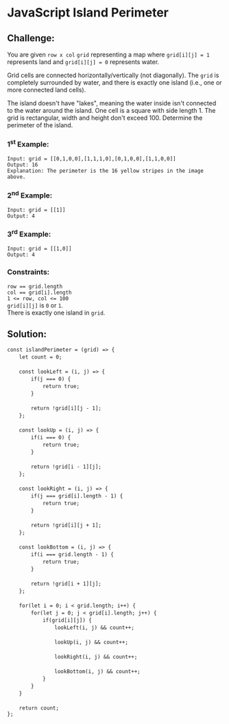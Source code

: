 # JavaScript Island Perimeter

## Challenge:

You are given `row x col` `grid` representing a map where `grid[i][j] = 1` represents land and `grid[i][j] = 0` represents water.

Grid cells are connected horizontally/vertically (not diagonally). The `grid` is completely surrounded by water, and there is exactly one island (i.e., one or more connected land cells).

The island doesn't have "lakes", meaning the water inside isn't connected to the water around the island. One cell is a square with side length 1. The grid is rectangular, width and height don't exceed 100. Determine the perimeter of the island.

### 1<sup>st</sup> Example:

`Input: grid = [[0,1,0,0],[1,1,1,0],[0,1,0,0],[1,1,0,0]]`
<br/>
`Output: 16`
<br/>
`Explanation: The perimeter is the 16 yellow stripes in the image above.`

### 2<sup>nd</sup> Example:

`Input: grid = [[1]]`
<br/>
`Output: 4`

### 3<sup>rd</sup> Example:

`Input: grid = [[1,0]]`
<br/>
`Output: 4`

### Constraints:

`row == grid.length`
<br/>
`col == grid[i].length`
<br/>
`1 <= row, col <= 100`
<br/>
`grid[i][j]` is `0` or `1`.
<br/>
There is exactly one island in `grid`.

## Solution:

`const islandPerimeter = (grid) => {`
<br/>
&nbsp;&nbsp;&nbsp;&nbsp;&nbsp;&nbsp;&nbsp;`let count = 0;`
<br/>
<br/>
&nbsp;&nbsp;&nbsp;&nbsp;&nbsp;&nbsp;&nbsp;`const lookLeft = (i, j) => {`
<br/>
&nbsp;&nbsp;&nbsp;&nbsp;&nbsp;&nbsp;&nbsp;&nbsp;&nbsp;&nbsp;&nbsp;&nbsp;&nbsp;&nbsp;`if(j === 0) {`
<br/>
&nbsp;&nbsp;&nbsp;&nbsp;&nbsp;&nbsp;&nbsp;&nbsp;&nbsp;&nbsp;&nbsp;&nbsp;&nbsp;&nbsp;&nbsp;&nbsp;&nbsp;&nbsp;&nbsp;&nbsp;&nbsp;`return true;`
<br/>
&nbsp;&nbsp;&nbsp;&nbsp;&nbsp;&nbsp;&nbsp;&nbsp;&nbsp;&nbsp;&nbsp;&nbsp;&nbsp;&nbsp;`}`
<br/>
<br/>
&nbsp;&nbsp;&nbsp;&nbsp;&nbsp;&nbsp;&nbsp;&nbsp;&nbsp;&nbsp;&nbsp;&nbsp;&nbsp;&nbsp;`return !grid[i][j - 1];`
<br/>
&nbsp;&nbsp;&nbsp;&nbsp;&nbsp;&nbsp;&nbsp;`};`
<br/>
<br/>
&nbsp;&nbsp;&nbsp;&nbsp;&nbsp;&nbsp;&nbsp;`const lookUp = (i, j) => {`
<br/>
&nbsp;&nbsp;&nbsp;&nbsp;&nbsp;&nbsp;&nbsp;&nbsp;&nbsp;&nbsp;&nbsp;&nbsp;&nbsp;&nbsp;`if(i === 0) {`
<br/>
&nbsp;&nbsp;&nbsp;&nbsp;&nbsp;&nbsp;&nbsp;&nbsp;&nbsp;&nbsp;&nbsp;&nbsp;&nbsp;&nbsp;&nbsp;&nbsp;&nbsp;&nbsp;&nbsp;&nbsp;&nbsp;`return true;`
<br/>
&nbsp;&nbsp;&nbsp;&nbsp;&nbsp;&nbsp;&nbsp;&nbsp;&nbsp;&nbsp;&nbsp;&nbsp;&nbsp;&nbsp;`}`
<br/>
<br/>
&nbsp;&nbsp;&nbsp;&nbsp;&nbsp;&nbsp;&nbsp;&nbsp;&nbsp;&nbsp;&nbsp;&nbsp;&nbsp;&nbsp;`return !grid[i - 1][j];`
<br/>
&nbsp;&nbsp;&nbsp;&nbsp;&nbsp;&nbsp;&nbsp;`};`
<br/>
<br/>
&nbsp;&nbsp;&nbsp;&nbsp;&nbsp;&nbsp;&nbsp;`const lookRight = (i, j) => {`
<br/>
&nbsp;&nbsp;&nbsp;&nbsp;&nbsp;&nbsp;&nbsp;&nbsp;&nbsp;&nbsp;&nbsp;&nbsp;&nbsp;&nbsp;`if(j === grid[i].length - 1) {`
<br/>
&nbsp;&nbsp;&nbsp;&nbsp;&nbsp;&nbsp;&nbsp;&nbsp;&nbsp;&nbsp;&nbsp;&nbsp;&nbsp;&nbsp;&nbsp;&nbsp;&nbsp;&nbsp;&nbsp;&nbsp;&nbsp;`return true;`
<br/>
&nbsp;&nbsp;&nbsp;&nbsp;&nbsp;&nbsp;&nbsp;&nbsp;&nbsp;&nbsp;&nbsp;&nbsp;&nbsp;&nbsp;`}`
<br/>
<br/>
&nbsp;&nbsp;&nbsp;&nbsp;&nbsp;&nbsp;&nbsp;&nbsp;&nbsp;&nbsp;&nbsp;&nbsp;&nbsp;&nbsp;`return !grid[i][j + 1];`
<br/>
&nbsp;&nbsp;&nbsp;&nbsp;&nbsp;&nbsp;&nbsp;`};`
<br/>
<br/>
&nbsp;&nbsp;&nbsp;&nbsp;&nbsp;&nbsp;&nbsp;`const lookBottom = (i, j) => {`
<br/>
&nbsp;&nbsp;&nbsp;&nbsp;&nbsp;&nbsp;&nbsp;&nbsp;&nbsp;&nbsp;&nbsp;&nbsp;&nbsp;&nbsp;`if(i === grid.length - 1) {`
<br/>
&nbsp;&nbsp;&nbsp;&nbsp;&nbsp;&nbsp;&nbsp;&nbsp;&nbsp;&nbsp;&nbsp;&nbsp;&nbsp;&nbsp;&nbsp;&nbsp;&nbsp;&nbsp;&nbsp;&nbsp;&nbsp;`return true;`
<br/>
&nbsp;&nbsp;&nbsp;&nbsp;&nbsp;&nbsp;&nbsp;&nbsp;&nbsp;&nbsp;&nbsp;&nbsp;&nbsp;&nbsp;`}`
<br/>
<br/>
&nbsp;&nbsp;&nbsp;&nbsp;&nbsp;&nbsp;&nbsp;&nbsp;&nbsp;&nbsp;&nbsp;&nbsp;&nbsp;&nbsp;`return !grid[i + 1][j];`
<br/>
&nbsp;&nbsp;&nbsp;&nbsp;&nbsp;&nbsp;&nbsp;`};`
<br/>
<br/>
&nbsp;&nbsp;&nbsp;&nbsp;&nbsp;&nbsp;&nbsp;`for(let i = 0; i < grid.length; i++) {`
<br/>
&nbsp;&nbsp;&nbsp;&nbsp;&nbsp;&nbsp;&nbsp;&nbsp;&nbsp;&nbsp;&nbsp;&nbsp;&nbsp;&nbsp;`for(let j = 0; j < grid[i].length; j++) {`
<br/>
&nbsp;&nbsp;&nbsp;&nbsp;&nbsp;&nbsp;&nbsp;&nbsp;&nbsp;&nbsp;&nbsp;&nbsp;&nbsp;&nbsp;&nbsp;&nbsp;&nbsp;&nbsp;&nbsp;&nbsp;&nbsp;`if(grid[i][j]) {`
<br/>
&nbsp;&nbsp;&nbsp;&nbsp;&nbsp;&nbsp;&nbsp;&nbsp;&nbsp;&nbsp;&nbsp;&nbsp;&nbsp;&nbsp;&nbsp;&nbsp;&nbsp;&nbsp;&nbsp;&nbsp;&nbsp;&nbsp;&nbsp;&nbsp;&nbsp;&nbsp;&nbsp;&nbsp;`lookLeft(i, j) && count++;`
<br/>
<br/>
&nbsp;&nbsp;&nbsp;&nbsp;&nbsp;&nbsp;&nbsp;&nbsp;&nbsp;&nbsp;&nbsp;&nbsp;&nbsp;&nbsp;&nbsp;&nbsp;&nbsp;&nbsp;&nbsp;&nbsp;&nbsp;&nbsp;&nbsp;&nbsp;&nbsp;&nbsp;&nbsp;&nbsp;`lookUp(i, j) && count++;`
<br/>
<br/>
&nbsp;&nbsp;&nbsp;&nbsp;&nbsp;&nbsp;&nbsp;&nbsp;&nbsp;&nbsp;&nbsp;&nbsp;&nbsp;&nbsp;&nbsp;&nbsp;&nbsp;&nbsp;&nbsp;&nbsp;&nbsp;&nbsp;&nbsp;&nbsp;&nbsp;&nbsp;&nbsp;&nbsp;`lookRight(i, j) && count++;`
<br/>
<br/>
&nbsp;&nbsp;&nbsp;&nbsp;&nbsp;&nbsp;&nbsp;&nbsp;&nbsp;&nbsp;&nbsp;&nbsp;&nbsp;&nbsp;&nbsp;&nbsp;&nbsp;&nbsp;&nbsp;&nbsp;&nbsp;&nbsp;&nbsp;&nbsp;&nbsp;&nbsp;&nbsp;&nbsp;`lookBottom(i, j) && count++;`
<br/>
&nbsp;&nbsp;&nbsp;&nbsp;&nbsp;&nbsp;&nbsp;&nbsp;&nbsp;&nbsp;&nbsp;&nbsp;&nbsp;&nbsp;&nbsp;&nbsp;&nbsp;&nbsp;&nbsp;&nbsp;&nbsp;`}`
<br/>
&nbsp;&nbsp;&nbsp;&nbsp;&nbsp;&nbsp;&nbsp;&nbsp;&nbsp;&nbsp;&nbsp;&nbsp;&nbsp;&nbsp;`}`
<br/>
&nbsp;&nbsp;&nbsp;&nbsp;&nbsp;&nbsp;&nbsp;`}`
<br/>
<br/>
&nbsp;&nbsp;&nbsp;&nbsp;&nbsp;&nbsp;&nbsp;`return count;`
<br/>
`};`
<br/>
<br/>